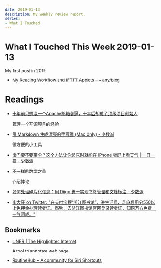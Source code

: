 ```yaml
---
date: 2019-01-13
description: My weekly review report.
series:
- What I Touched
---
```


# What I Touched This Week 2019-01-13


My first post in 2019

* [My Reading Workflow and IFTTT Applets – ~iany/blog](ia-writer://open?path=/Locations/_Publish/§%20Blog/Posts/Posts%20-%202019/1901%20-%20My%20Reading%20Workflow%20And%20IFTTT%20Applets/♯%20My%20Reading%20Workflow%20And%20IFTTT%20Applets.md)

# Readings

* [十年前只想混一个Apache邮箱装逼，十年后却成了顶级项目创始人](https://mp.weixin.qq.com/s/c81ou7XDwm83nbCOwmZY4g)

    管理一个开源项目的经验

* [用 Markdown 生成漂亮的手写图 (Mac Only) - 少数派](https://sspai.com/post/52190)

    很方便的小工具

* [出门要不要带伞？这个方法让你起床时就能在 iPhone 锁屏上看天气 | 一日一技 - 少数派](https://sspai.com/post/52295)
* [不一样的数学之美](https://mp.weixin.qq.com/s/mv1ludCThYA8IKtZK1D-SQ)

    介绍悖论

* [如何处理碎片化信息：用 Diigo 统一实现书签管理和文档标注 - 少数派](https://sspai.com/post/52289)
* [李大牙 on Twitter: "在支付宝搜“浙江图书馆”，进生活号，芝麻信用分550以上免押金办理读者证。然后，去浙江图书馆官网登录读者证，知网万方免费，一气呵成。"](https://twitter.com/Bigteeth/status/1081573983902781447)

## Bookmarks

* [LINER | The Highlighted Internet](https://getliner.com/)

    A tool to annotate web page.

* [RoutineHub • A community for Siri Shortcuts](https://routinehub.co/)
